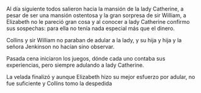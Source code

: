 Al día siguiente todos salieron hacia la mansión de la lady Catherine, a pesar de ser una mansión ostentosa y la gran sorpresa de sir William, a Elizabeth no le pareció gran cosa y al conocer a lady Catherine confirmo sus sospechas: para ella no tenía nada especial más que el dinero.

Collins y sir William no paraban de adular a la lady, y su hija y hija y la señora Jenkinson no hacían sino observar.

Pasada cena iniciaron los juegos, dónde cada uno contaba sus experiencias, pero siempre adulando a lady Catherine.

La velada finalizó y aunque Elizabeth hizo su mejor esfuerzo por adular, no fue suficiente y Collins tomo la despedida
